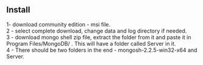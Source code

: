 ## Install
1- download community edition - msi file. <br>
2 - select complete download, change data and log directory if needed.<br>
3 - download mongo shell zip file, extract the folder from it and paste it in Program Files/MongoDB/ . This will have a folder called Server in it. <br>
4 - There should be two folders in the end - mongosh-2.2.5-win32-x64 and Server.<br>

